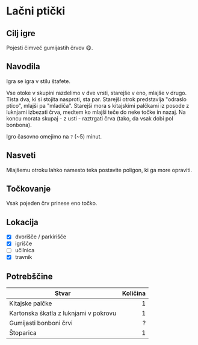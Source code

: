 # Lačni ptički

## Cilj igre

Pojesti čimveč gumijastih črvov :yum:.

## Navodila

Igra se igra v stilu štafete.

Vse otoke v skupini razdelimo v dve vrsti, starejše v eno, mlajše v drugo.
Tista dva, ki si stojita nasproti, sta par.
Starejši otrok predstavlja "odraslo ptico", mlajši pa "mladiča".
Starejši mora s kitajskimi palčkami iz posode z luknjami izbezati črva,
medtem ko mlajši teče do neke točke in nazaj.
Na koncu morata skupaj - z usti - raztrgati črva (tako, da vsak dobi pol bonbona).

Igro časovno omejimo na `?` (~5) minut.

## Nasveti

Mlajšemu otroku lahko namesto teka postavite poligon, ki ga more opraviti.

## Točkovanje

Vsak pojeden črv prinese eno točko.

## Lokacija

- [x] dvorišče / parkirišče
- [x] igrišče
- [ ] učilnica
- [x] travnik

## Potrebščine

| Stvar                                 | Količina     |
| ------------------------------------- | -----------: |
| Kitajske palčke                       | 1            |
| Kartonska škatla z luknjami v pokrovu | 1            |
| Gumijasti bonboni črvi                | ?            |
| Štoparica                             | 1            |